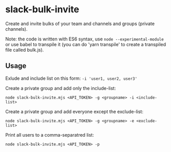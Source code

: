 
# slack-bulk-invite

Create and invite bulks of your team and channels and groups (private channels).

Note: the code is written with ES6 syntax, use `node --experimental-module` or use babel to transpile it (you can do 'yarn transpile' to create a transpiled file called bulk.js).


## Usage
Exlude and include list on this form:
`-i 'user1, user2, user3'`

Create a private group and add only the include-list:
```
node slack-bulk-invite.mjs <API_TOKEN> -g <groupname> -i <include-list>
```

Create a private group and add everyone except the exclude-list:
```
node slack-bulk-invite.mjs <API_TOKEN> -g <groupname> -e <exclude-list>
```

Print all users to a comma-separatred list:
```
node slack-bulk-invite.mjs <API_TOKEN> -p
```

